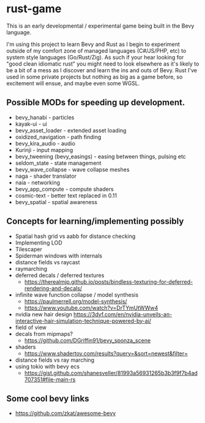 # rust-game

This is an early developmental / experimental game being built in the Bevy language.

I'm using this project to learn Bevy and Rust as I begin to experiment outside of my comfort zone of managed languages (C#/JS/PHP, etc) to system style languages (Go/Rust/Zig). As such if your hear looking for "good clean idiomatic rust" you might need to look elsewhere as it's likely to be a bit of a mess as I discover and learn the ins and outs of Bevy. Rust I've used in some private projects but nothing as big as a game before, so excitement will ensue, and maybe even some WGSL.

## Possible MODs for speeding up development. 

- bevy_hanabi - particles
- kayak-ui - ui
- bevy_asset_loader - extended asset loading
- oxidized_navigation - path finding
- bevy_kira_audio - audio 
- Kurinji - input mapping
- bevy_tweening (bevy_easings) - easing between things, pulsing etc
- seldom_state - state management 
- bevy_wave_collapse - wave collapse meshes
- naga - shader translator
- naia - networking
- bevy_app_compute - compute shaders
- cosmic-text - better text replaced in 0.11
- bevy_spatial - spatial awareness
  
## Concepts for learning/implementing possibly
- Spatial hash grid vs aabb for distance checking
- Implementing LOD 
- Tilescaper
- Spiderman windows with internals
- distance fields vs raycast
- raymarching
- deferred decals / deferred textures 
  - https://therealmjp.github.io/posts/bindless-texturing-for-deferred-rendering-and-decals/
- infinite wave function collapse / model synthesis 
  - https://paulmerrell.org/model-synthesis/ 
  - https://www.youtube.com/watch?v=DrTYmUtWWw4
- nvidia new hair design https://3dvf.com/en/nvidia-unveils-an-interactive-hair-simulation-technique-powered-by-ai/
- field of view
- decals from mipmaps?
  - https://github.com/DGriffin91/bevy_sponza_scene
- shaders 
  - https://www.shadertoy.com/results?query=&sort=newest&filter=
- distance fields vs ray marching
- using tokio with bevy ecs
  - https://gist.github.com/shanesveller/81993a56931265b3b3f9f7b4ad707351#file-main-rs
  
## Some cool bevy links
- https://github.com/zkat/awesome-bevy